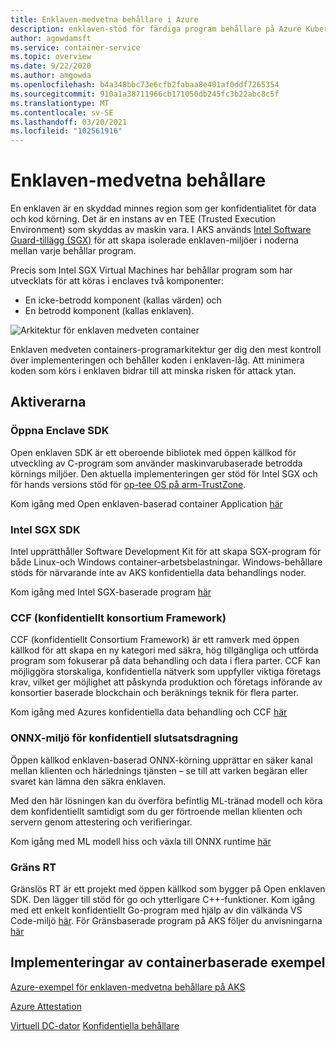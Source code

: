 ```yaml
---
title: Enklaven-medvetna behållare i Azure
description: enklaven-stöd för färdiga program behållare på Azure Kubernetes service (AKS)
author: agowdamsft
ms.service: container-service
ms.topic: overview
ms.date: 9/22/2020
ms.author: amgowda
ms.openlocfilehash: b4a348bbc73e6cfb2fabaa8e401af0ddf7265354
ms.sourcegitcommit: 910a1a38711966cb171050db245fc3b22abc8c5f
ms.translationtype: MT
ms.contentlocale: sv-SE
ms.lasthandoff: 03/20/2021
ms.locfileid: "102561916"
---
```

# <a name="enclave-aware-containers"></a>Enklaven-medvetna behållare

En enklaven är en skyddad minnes region som ger konfidentialitet för data och kod körning. Det är en instans av en TEE (Trusted Execution Environment) som skyddas av maskin vara. I AKS används [Intel Software Guard-tillägg (SGX)](https://software.intel.com/sgx) för att skapa isolerade enklaven-miljöer i noderna mellan varje behållar program.

Precis som Intel SGX Virtual Machines har behållar program som har utvecklats för att köras i enclaves två komponenter:

- En icke-betrodd komponent (kallas värden) och
- En betrodd komponent (kallas enklaven).

![Arkitektur för enklaven medveten container](./media/enclave-aware-containers/enclaveawarecontainer.png)

Enklaven medveten containers-programarkitektur ger dig den mest kontroll över implementeringen och behåller koden i enklaven-låg. Att minimera koden som körs i enklaven bidrar till att minska risken för attack ytan.   

## <a name="enablers"></a>Aktiverarna

### <a name="open-enclave-sdk"></a>Öppna Enclave SDK
Open enklaven SDK är ett oberoende bibliotek med öppen källkod för utveckling av C-program som använder maskinvarubaserade betrodda körnings miljöer. Den aktuella implementeringen ger stöd för Intel SGX och för hands versions stöd för [op-tee OS på arm-TrustZone](https://optee.readthedocs.io/en/latest/general/about.html).

Kom igång med Open enklaven-baserad container Application [här](https://github.com/openenclave/openenclave/tree/master/docs/GettingStartedDocs)

### <a name="intel-sgx-sdk"></a>Intel SGX SDK
Intel upprätthåller Software Development Kit för att skapa SGX-program för både Linux-och Windows container-arbetsbelastningar. Windows-behållare stöds för närvarande inte av AKS konfidentiella data behandlings noder.

Kom igång med Intel SGX-baserade program [här](https://software.intel.com/content/www/us/en/develop/topics/software-guard-extensions/sdk.html)

### <a name="confidential-consortium-framework-ccf"></a>CCF (konfidentiellt konsortium Framework)
CCF (konfidentiellt Consortium Framework) är ett ramverk med öppen källkod för att skapa en ny kategori med säkra, hög tillgängliga och utförda program som fokuserar på data behandling och data i flera parter. CCF kan möjliggöra storskaliga, konfidentiella nätverk som uppfyller viktiga företags krav, vilket ger möjlighet att påskynda produktion och företags införande av konsortier baserade blockchain och beräknings teknik för flera parter.

Kom igång med Azures konfidentiella data behandling och CCF [här](https://github.com/Microsoft/CCF)

### <a name="confidential-inferencing-onnx-runtime"></a>ONNX-miljö för konfidentiell slutsatsdragning

Öppen källkod enklaven-baserad ONNX-körning upprättar en säker kanal mellan klienten och härlednings tjänsten – se till att varken begäran eller svaret kan lämna den säkra enklaven. 

Med den här lösningen kan du överföra befintlig ML-tränad modell och köra dem konfidentiellt samtidigt som du ger förtroende mellan klienten och servern genom attestering och verifieringar. 

Kom igång med ML modell hiss och växla till ONNX runtime [här](https://aka.ms/confidentialinference)

### <a name="edgeless-rt"></a>Gräns RT

Gränslös RT är ett projekt med öppen källkod som bygger på Open enklaven SDK. Den lägger till stöd för go och ytterligare C++-funktioner. Kom igång med ett enkelt konfidentiellt Go-program med hjälp av din välkända VS Code-miljö [här](https://github.com/edgelesssys/edgelessrt). För Gränsbaserade program på AKS följer du anvisningarna [här](https://github.com/edgelesssys/edgelessrt/blob/master/docs/ERTAzureAKSDeployment.md)


## <a name="container-based-sample-implementations"></a>Implementeringar av containerbaserade exempel

[Azure-exempel för enklaven-medvetna behållare på AKS](https://github.com/Azure-Samples/confidential-computing/tree/main/containersamples)

<!-- LINKS - external -->
[Azure Attestation](../attestation/overview.md)


<!-- LINKS - internal -->
[Virtuell DC-dator](./virtual-machine-solutions.md) 
 [Konfidentiella behållare](./confidential-containers.md)